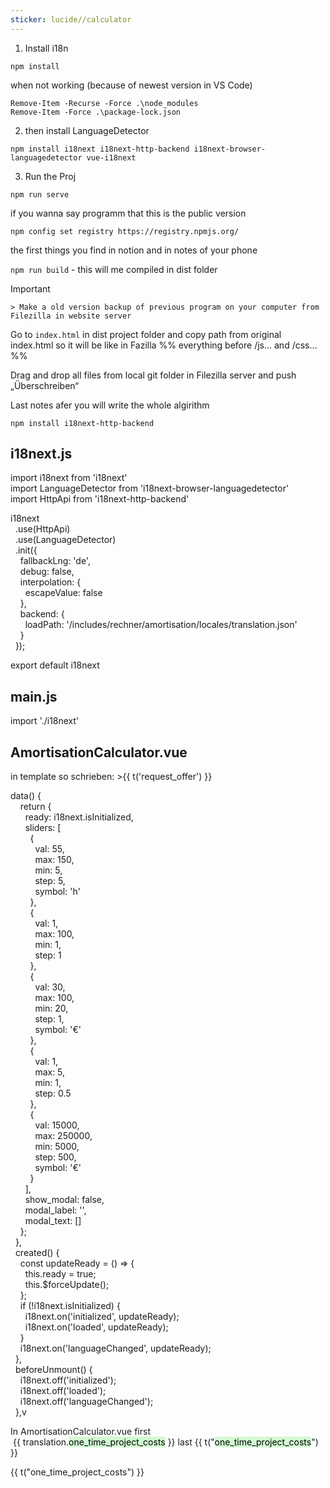 ```yaml
---
sticker: lucide//calculator
---
```

1. Install i18n
```
npm install
```
when not working (because of newest version in VS Code)
```
Remove-Item -Recurse -Force .\node_modules  
Remove-Item -Force .\package-lock.json
```
2. then install LanguageDetector
```
npm install i18next i18next-http-backend i18next-browser-languagedetector vue-i18next
```
3. Run the Proj
```
npm run serve
```


if you wanna say programm that this is the public version
```
npm config set registry https://registry.npmjs.org/
```


the first things you find in notion and in notes of your phone


`npm run build`  - this will me compiled in dist folder
> [!IMPORTANT]
    > Make a old version backup of previous program on your computer from Filezilla in website server

Go to `index.html` in dist project folder and copy path from original index.html so it will be like in Fazilla 
%% everything before /js… and /css…%% 

Drag and drop all files from local git folder in Filezilla server and push „Überschreiben“

Last notes
afer you will write the whole algirithm

`npm install i18next-http-backend`

## i18next.js  
import i18next from 'i18next'  
import LanguageDetector from 'i18next-browser-languagedetector'  
import HttpApi from 'i18next-http-backend'

i18next  
  .use(HttpApi)  
  .use(LanguageDetector)  
  .init({  
    fallbackLng: 'de',  
    debug: false,  
    interpolation: {  
      escapeValue: false  
    },  
    backend: {  
      loadPath: '/includes/rechner/amortisation/locales/translation.json'  
    }  
  });

export default i18next

## main.js  
import './i18next'

## AmortisationCalculator.vue

in template so schrieben: >{{ t('request_offer') }}

data() {  
    return {  
      ready: i18next.isInitialized,  
      sliders: [  
        {  
          val: 55,  
          max: 150,  
          min: 5,  
          step: 5,  
          symbol: 'h'  
        },  
        {  
          val: 1,  
          max: 100,  
          min: 1,  
          step: 1  
        },  
        {  
          val: 30,  
          max: 100,  
          min: 20,  
          step: 1,  
          symbol: '€'  
        },  
        {  
          val: 1,  
          max: 5,  
          min: 1,  
          step: 0.5  
        },  
        {  
          val: 15000,  
          max: 250000,  
          min: 5000,  
          step: 500,  
          symbol: '€'  
        }  
      ],  
      show_modal: false,  
      modal_label: '',  
      modal_text: []  
    };  
  },  
  created() {  
    const updateReady = () => {  
      this.ready = true;  
      this.$forceUpdate();  
    };  
    if (!i18next.isInitialized) {  
      i18next.on('initialized', updateReady);  
      i18next.on('loaded', updateReady);  
    }  
    i18next.on('languageChanged', updateReady);  
  },  
  beforeUnmount() {  
    i18next.off('initialized');  
    i18next.off('loaded');  
    i18next.off('languageChanged');  
  },v

In AmortisationCalculator.vue
first  
 {{ translation.<mark style="background: #BBFABBA6;">one_time_project_costs</mark> }}
last 
{{ t("<mark style="background: #BBFABBA6;">one_time_project_costs</mark>") }}

{{ t("one_time_project_costs") }}